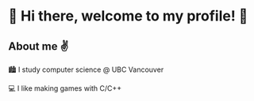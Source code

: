 # 👋 Hi there, welcome to my profile! 👋

## About me ✌️

🏙 I study computer science @ UBC Vancouver

💻 I like making games with C/C++

